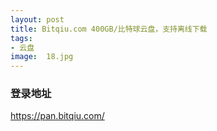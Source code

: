 ```yaml
---
layout: post
title: Bitqiu.com 400GB/比特球云盘，支持离线下载
tags:
- 云盘
image:  18.jpg
---
```



### 登录地址<br>
https://pan.bitqiu.com/
